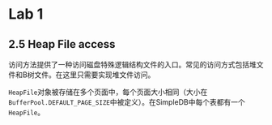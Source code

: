 # Lab 1

## 2.5 Heap File access
访问方法提供了一种访问磁盘特殊逻辑结构文件的入口。常见的访问方式包括堆文件和B树文件。在这里只需要实现堆文件访问。

`HeapFile`对象被存储在多个页面中，每个页面大小相同（大小在`BufferPool.DEFAULT_PAGE_SIZE`中被定义）。在SimpleDB中每个表都有一个`HeapFile`。